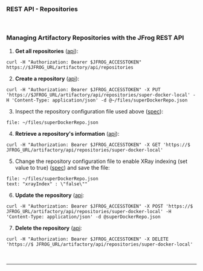 ### REST API - Repositories

<br/>

### Managing Artifactory Repositories with the JFrog REST API

1. **Get all repositories** ([api](https://www.jfrog.com/confluence/display/JFROG/Artifactory+REST+API#ArtifactoryRESTAPI-GetRepositories)):  
  ```execute
  curl -H "Authorization: Bearer $JFROG_ACCESSTOKEN" https://$JFROG_URL/artifactory/api/repositories
  ```

2. **Create a repository** ([api](https://www.jfrog.com/confluence/display/JFROG/Artifactory+REST+API#ArtifactoryRESTAPI-CreateRepository)):  
  ```execute
  curl -H "Authorization: Bearer $JFROG_ACCESSTOKEN" -X PUT 'https://$JFROG_URL/artifactory/api/repositories/super-docker-local' -H 'Content-Type: application/json' -d @~/files/superDockerRepo.json
  ```

3. Inspect the repository configuration file used above ([spec](https://www.jfrog.com/confluence/display/JFROG/Repository+Configuration+JSON)):
  ```editor:open-file
  file: ~/files/superDockerRepo.json
  ```

4. **Retrieve a repository's information** ([api](https://www.jfrog.com/confluence/display/JFROG/Artifactory+REST+API#ArtifactoryRESTAPI-RepositoryConfiguration)):
  ```execute
  curl -H "Authorization: Bearer $JFROG_ACCESSTOKEN" -X GET 'https://$ JFROG_URL/artifactory/api/repositories/super-docker-local'
  ```

5. Change the repository configuration file to enable XRay indexing (set value to true) ([spec](https://www.jfrog.com/confluence/display/JFROG/Repository+Configuration+JSON)) and save the file:
  ```editor:open-file
  file: ~/files/superDockerRepo.json
  text: "xrayIndex" : \"false\""
  ```

6. **Update the repository** ([api](https://www.jfrog.com/confluence/display/JFROG/Artifactory+REST+API#ArtifactoryRESTAPI-UpdateRepositoryConfiguration):
  ```execute
  curl -H "Authorization: Bearer $JFROG_ACCESSTOKEN" -X POST 'https://$ JFROG_URL/artifactory/api/repositories/super-docker-local' -H 'Content-Type: application/json' -d @superDockerRepo.json
  ```

7. **Delete the repository** ([api](https://www.jfrog.com/confluence/display/JFROG/Artifactory+REST+API#ArtifactoryRESTAPI-DeleteRepository):
  ```execute
  curl -H "Authorization: Bearer $JFROG_ACCESSTOKEN" -X DELETE 'https://$ JFROG_URL/artifactory/api/repositories/super-docker-local'
  ```

<br/>

---